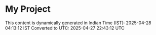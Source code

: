 # My Project

This content is dynamically generated in Indian Time (IST): 2025-04-28 04:13:12 IST
Converted to UTC: 2025-04-27 22:43:12 UTC
